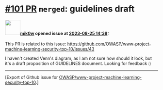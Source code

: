 # [\#101 PR](https://github.com/OWASP/www-project-machine-learning-security-top-10/pull/101) `merged`: guidelines draft

#### <img src="https://avatars.githubusercontent.com/u/64902909?v=4" width="50">[mik0w](https://github.com/mik0w) opened issue at [2023-08-25 14:38](https://github.com/OWASP/www-project-machine-learning-security-top-10/pull/101):

This PR is related to this issue: https://github.com/OWASP/www-project-machine-learning-security-top-10/issues/43

I haven't created Venn's diagram, as I am not sure how should it look, but it's a draft proposition of GUIDELINES document. Looking for feedback :)




-------------------------------------------------------------------------------



[Export of Github issue for [OWASP/www-project-machine-learning-security-top-10](https://github.com/OWASP/www-project-machine-learning-security-top-10).]
